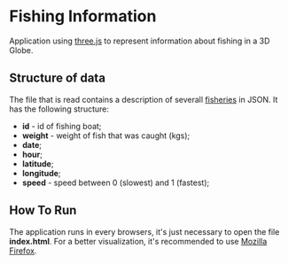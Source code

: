 # Fishing Information
Application using [three.js](https://threejs.org/) to represent information about fishing in a 3D Globe.

## Structure of data
The file that is read contains a description of severall [fisheries](https://github.com/tiagohpf/vi-2017-threeJS/blob/master/data/data.json) in JSON.
It has the following structure:
- **id** - id of fishing boat;
- **weight** - weight of fish that was caught (kgs);
- **date**;
- **hour**;
- **latitude**;
- **longitude**;
- **speed** - speed between 0 (slowest) and 1 (fastest);

## How To Run
The application runs in every browsers, it's just necessary to open the file **index.html**. For a better visualization, it's recommended to use [Mozilla Firefox](https://www.mozilla.org/pt-PT/firefox/).
